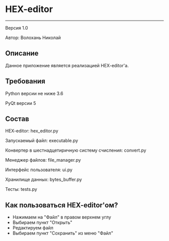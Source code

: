 # HEX-editor
***
Версия 1.0

Автор: Волохань Николай

## Описание
Данное приложение является реализацией HEX-editor'а.
## Требования
Python версии не ниже 3.6

PyQt версии 5
## Состав
HEX-editor: hex_editor.py

Запускаемый файл: executable.py

Конвертер в шестнадцетиричную систему счисления: convert.py

Менеджер файлов: file_manager.py

Интерфейс пользователя: ui.py

Хранилище данных: bytes_buffer.py

Тесты: tests.py
## Как пользоваться HEX-editor'ом?
* Нажимаем на "Файл" в правом верхнем углу
* Выбираем пункт "Открыть"
* Редактируем файл
* Выбираем пункт "Сохранить" из меню "Файл"
